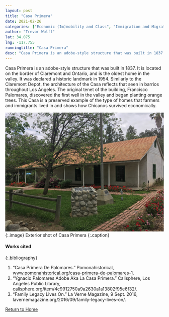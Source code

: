 ```yaml
---
layout: post
title: "Casa Primera"
date: 2021-02-26
categories: ["Economic (Im)mobility and Class", "Immigration and Migration"]
author: "Trevor Wolff"
lat: 34.075
lng: -117.755
runningtitle: "Casa Primera"
desc: "Casa Primera is an adobe-style structure that was built in 1837. It is located on the border of Claremont and Ontario."
---
```

Casa Primera is an adobe-style structure that was built in 1837. It is located on the border of Claremont and Ontario, and is the oldest home in the valley. It was declared a historic landmark in 1954. Similarly to the Claremont Depot, the architecture of the Casa reflects that seen in barrios throughout Los Angeles. The original tenet of the building, Francisco Palomares, discovered the first well in the valley and began planting orange trees. This Casa is a preserved example of the type of homes that farmers and immigrants lived in and shows how Chicanos survived economically. 

![Casa Primera](images/CasaPrimera_pin4_image1.jpg)
   {:.image}
Exterior shot of Casa Primera
   {:.caption} 

#### Works cited

{:.bibliography}
1. “Casa Primera De Palomares.” Pomonahistorical, www.pomonahistorical.org/casa-primera-de-palomares-1. 
2. “Ygnacio Palomares Adobe Aka La Casa Primera.” Calisphere, Los Angeles Public Library, calisphere.org/item/4c9912750a9a2630a1a13802f95e6f32/. 
3. “Family Legacy Lives On.” La Verne Magazine, 9 Sept. 2016, lavernemagazine.org/2016/09/family-legacy-lives-on/. 

[Return to Home](https://uclachicanxstudies.github.io/BarrioSuburbanisms/)
